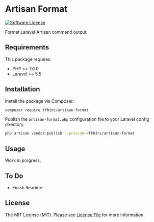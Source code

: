 # Artisan Format

[![Software License](https://img.shields.io/badge/license-MIT-brightgreen.svg?style=flat-square)](LICENSE.md)

Format Laravel Artisan command output.

## Requirements

This package requires:

- PHP >= 7.0.0
- Laravel >= 5.5

## Installation

Install the package via Composer:

``` bash
composer require tfhinc/artisan-format
```

Publish the `artisan-format.php` configuration file to your Laravel config directory:

``` bash
php artisan vendor:publish --provider=TFHInc/artisan-format
```

## Usage

Work in progress.

## To Do

- Finish Readme

## License

The MIT License (MIT). Please see [License File](LICENSE) for more information.
